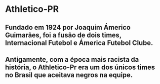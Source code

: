<!DOCKTYPE>
<html>
  <head>
    <meta charset="UTF-8">
  </head>
  <h1>Athletico-PR</h1>
  <h2>Fundado em 1924 por Joaquim Ámerico Guimarães, foi a fusão de dois times, Internacional Futebol e Ámerica Futebol Clube.</h2>
  <h2>Antigamente, com a época mais racista da história, o Athletico-Pr era um dos únicos times no Brasil que aceitava negros na equipe.</h2>
</html>
